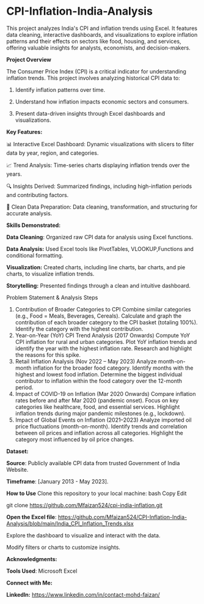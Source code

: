 # CPI-Inflation-India-Analysis
This project analyzes India's CPI and inflation trends using Excel. It features data cleaning, interactive dashboards, and visualizations to explore inflation patterns and their effects on sectors like food, housing, and services, offering valuable insights for analysts, economists, and decision-makers.

**Project Overview**

The Consumer Price Index (CPI) is a critical indicator for understanding inflation trends. This project involves analyzing historical CPI data to:

1. Identify inflation patterns over time.

2. Understand how inflation impacts economic sectors and consumers.
   
3. Present data-driven insights through Excel dashboards and visualizations.

**Key Features:**

📊 Interactive Excel Dashboard: Dynamic visualizations with slicers to filter data by year, region, and categories.

📈 Trend Analysis: Time-series charts displaying inflation trends over the years.

🔍 Insights Derived: Summarized findings, including high-inflation periods and contributing factors.

📑 Clean Data Preparation: Data cleaning, transformation, and structuring for accurate analysis.

**Skills Demonstrated:**

**Data Cleaning**: Organized raw CPI data for analysis using Excel functions.

**Data Analysis:** Used Excel tools like PivotTables, VLOOKUP,Functions and conditional formatting.

**Visualization:** Created charts, including line charts, bar charts, and pie charts, to visualize inflation trends.

**Storytelling:** Presented findings through a clean and intuitive dashboard.

Problem Statement & Analysis Steps
1. Contribution of Broader Categories to CPI
Combine similar categories (e.g., Food = Meals, Beverages, Cereals).
Calculate and graph the contribution of each broader category to the CPI basket (totaling 100%).
Identify the category with the highest contribution.
2. Year-on-Year (YoY) CPI Trend Analysis (2017 Onwards)
Compute YoY CPI inflation for rural and urban categories.
Plot YoY inflation trends and identify the year with the highest inflation rate.
Research and highlight the reasons for this spike.
3. Retail Inflation Analysis (Nov 2022 – May 2023)
Analyze month-on-month inflation for the broader food category.
Identify months with the highest and lowest food inflation.
Determine the biggest individual contributor to inflation within the food category over the 12-month period.
4. Impact of COVID-19 on Inflation (Mar 2020 Onwards)
Compare inflation rates before and after Mar 2020 (pandemic onset).
Focus on key categories like healthcare, food, and essential services.
Highlight inflation trends during major pandemic milestones (e.g., lockdown).
5. Impact of Global Events on Inflation (2021–2023)
Analyze imported oil price fluctuations (month-on-month).
Identify trends and correlation between oil prices and inflation across all categories.
Highlight the category most influenced by oil price changes.

**Dataset:**

**Source**: Publicly available CPI data from trusted Government of India Website.

**Timeframe**: [January 2013 - May 2023].

**How to Use**
Clone this repository to your local machine:
bash
Copy
Edit

git clone https://github.com/Mfaizan524/cpi-india-inflation.git

**Open the Excel file**: https://github.com/Mfaizan524/CPI-Inflation-India-Analysis/blob/main/India_CPI_Inflation_Trends.xlsx

Explore the dashboard to visualize and interact with the data.

Modify filters or charts to customize insights.



**Acknowledgments:**

**Tools Used**: Microsoft Excel


**Connect with Me:**

**LinkedIn:** https://www.linkedin.com/in/contact-mohd-faizan/

